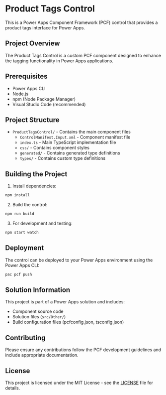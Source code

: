 # Product Tags Control

This is a Power Apps Component Framework (PCF) control that provides a product tags interface for Power Apps.

## Project Overview

The Product Tags Control is a custom PCF component designed to enhance the tagging functionality in Power Apps applications.

## Prerequisites

- Power Apps CLI
- Node.js
- npm (Node Package Manager)
- Visual Studio Code (recommended)

## Project Structure

- `ProductTagsControl/` - Contains the main component files
  - `ControlManifest.Input.xml` - Component manifest file
  - `index.ts` - Main TypeScript implementation file
  - `css/` - Contains component styles
  - `generated/` - Contains generated type definitions
  - `types/` - Contains custom type definitions

## Building the Project

1. Install dependencies:
```bash
npm install
```

2. Build the control:
```bash
npm run build
```

3. For development and testing:
```bash
npm start watch
```

## Deployment

The control can be deployed to your Power Apps environment using the Power Apps CLI:

```bash
pac pcf push
```

## Solution Information

This project is part of a Power Apps solution and includes:
- Component source code
- Solution files (`src/Other/`)
- Build configuration files (pcfconfig.json, tsconfig.json)

## Contributing

Please ensure any contributions follow the PCF development guidelines and include appropriate documentation.

## License

This project is licensed under the MIT License - see the [LICENSE](LICENSE) file for details.